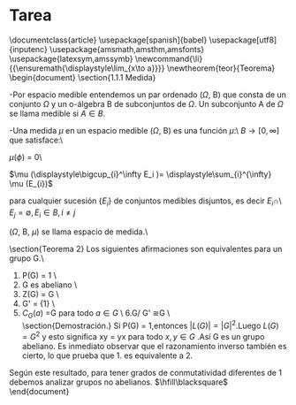 # Tarea
\documentclass{article}
\usepackage[spanish]{babel}
\usepackage[utf8]{inputenc}
\usepackage{amsmath,amsthm,amsfonts}
\usepackage{latexsym,amssymb}
\newcommand{\li}{{\ensuremath{\displaystyle\lim_{x\to a}}}}
\newtheorem{teor}{Teorema}
\begin{document}
\section{1.1.1 Medida}

-Por espacio medible entendemos un par ordenado ($\Omega$, B) que consta de un conjunto $\Omega$ y un o-álgebra B de subconjuntos de $\Omega$. Un subconjunto A de $\Omega$ se llama medible si $A \in B$.

-Una medida $\mu$ en un espacio medible ($\Omega$, B) es una función $\mu$:\\
$B\to \mathbb [0,\infty]$ que  satisface:\\

$\mu$($\phi$) = 0\\

$\mu (\displaystyle\bigcup_{i}^\infty E_i )= \displaystyle\sum_{i}^{\infty} \mu (E_{i})$

para cualquier sucesión $\{E_{i}\}$ de conjuntos medibles disjuntos, es decir $E_{i} \cap$\\
$E_{j} = \emptyset, E_{i} \in B,i \neq j$

($\Omega$, B, $\mu$) se llama espacio de medida.\\

\section{Teorema 2} Los siguientes afirmaciones son equivalentes para un grupo G.\\
1. P(G) = 1   \\      
2. G es abeliano   \\  
3. Z(G) = G    \\      
4. G' = \{1\} \\
5. $C_{G}(a)$ =G para todo  $a\in G$  \\
6.G/ G' $\cong$G \\   
\section{Demostración.} Si P(G) = 1,entonces $|L(G)|= |G |^2$.Luego $L(G)=G^2$ y esto significa xy = yx para todo $x,y\in G$ .Así G es un grupo abeliano. Es inmediato observar que el razonamiento inverso también es cierto, lo que prueba que 1. es equivalente a 2.

Según este resultado, para tener grados de conmutatividad diferentes de 1 debemos analizar grupos no abelianos.
$\hfill\blacksquare$
\end{document}
